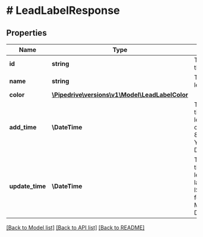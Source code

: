 # # LeadLabelResponse

## Properties

Name | Type | Description | Notes
------------ | ------------- | ------------- | -------------
**id** | **string** | The unique ID of the lead label | [optional]
**name** | **string** | The name of the lead label | [optional]
**color** | [**\Pipedrive\versions\v1\Model\LeadLabelColor**](LeadLabelColor.md) |  | [optional]
**add_time** | **\DateTime** | The date and time of when the lead label was created. In ISO 8601 format: YYYY-MM-DDTHH:MM:SSZ. | [optional]
**update_time** | **\DateTime** | The date and time of when the lead label was last updated. In ISO 8601 format: YYYY-MM-DDTHH:MM:SSZ. | [optional]

[[Back to Model list]](../README.md#documentation-for-models) [[Back to API list]](../README.md#documentation-for-api-endpoints) [[Back to README]](../README.md)
